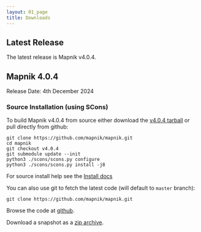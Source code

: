 ```yaml
---
layout: 01_page
title: Downloads
---
```


## Latest Release

The latest release is Mapnik v4.0.4.

## Mapnik 4.0.4

Release Date: 4th December 2024

### Source Installation (using SCons)

To build Mapnik v4.0.4 from source either download the [v4.0.4 tarball](https://github.com/mapnik/mapnik/releases/download/v4.0.4/mapnik-v4.0.4.tar.bz2) or pull directly from github:

    git clone https://github.com/mapnik/mapnik.git
    cd mapnik
    git checkout v4.0.4
    git submodule update --init
    python3 ./scons/scons.py configure
    python3 ./scons/scons.py install -j8

For source install help see the [Install docs](https://github.com/mapnik/mapnik/blob/v4.0.4/INSTALL.md)

You can also use git to fetch the latest code (will default to `master` branch):

    git clone https://github.com/mapnik/mapnik.git

Browse the code at [github](https://github.com/mapnik/mapnik).

Download a snapshot as a [zip archive](https://github.com/mapnik/mapnik/archive/master.zip).
